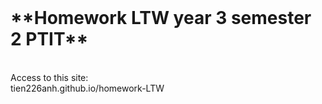 <br/>
<h1>**Homework LTW year 3 semester 2 PTIT**</h1>
<br/>
Access to this site:
<br/>
<a target="_blank">tien226anh.github.io/homework-LTW</a>
